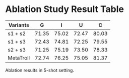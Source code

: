 # Ablation Study Result Table
| Variants | G | I | U | C |
| --- | --- | --- | --- | --- | 
| s1 + s2 | 71.35 | 75.02 | 72.47 | 80.03 |
| s1 + s3 | 72.43 | 74.81 | 72.25 | 79.55 |
| s2 + s3 | 71.25 | 75.19 | 73.50 | 78.33 |
| MetaTroll | 72.74 | 76.25 | 75.05 | 81.37 |

Ablation results in 5-shot setting. 
